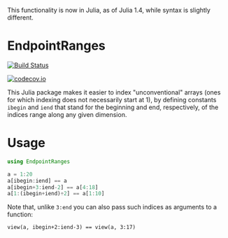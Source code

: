 This functionality is now in Julia, as of Julia 1.4, while syntax is slightly different.

# EndpointRanges

[![Build Status](https://travis-ci.org/JuliaArrays/EndpointRanges.jl.svg?branch=master)](https://travis-ci.org/JuliaArrays/EndpointRanges.jl)

[![codecov.io](http://codecov.io/github/JuliaArrays/EndpointRanges.jl/coverage.svg?branch=master)](http://codecov.io/github/JuliaArrays/EndpointRanges.jl?branch=master)

This Julia package makes it easier to index "unconventional" arrays
(ones for which indexing does not necessarily start at 1), by defining
constants `ibegin` and `iend` that stand for the beginning and end,
respectively, of the indices range along any given dimension.

# Usage

```jl
using EndpointRanges

a = 1:20
a[ibegin:iend] == a
a[ibegin+3:iend-2] == a[4:18]
a[1:(ibegin+iend)÷2] == a[1:10]
```

Note that, unlike `3:end` you can also pass such indices as arguments to a function:
```
view(a, ibegin+2:iend-3) == view(a, 3:17)
```
